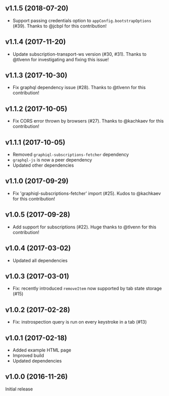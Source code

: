 ## v1.1.5 (2018-07-20)

* Support passing credentials option to `appConfig.bootstrapOptions` (#39). Thanks to @jcbpl for this contribution!

## v1.1.4 (2017-11-20)

* Update subscription-transport-ws version (#30, #31). Thanks to @tlvenn for investigating and fixing this issue!

## v1.1.3 (2017-10-30)

* Fix graphql dependency issue (#28). Thanks to @tlvenn for this contribution!

## v1.1.2 (2017-10-05)

* Fix CORS error thrown by browsers (#27). Thanks to @kachkaev for this contribution!

## v1.1.1 (2017-10-05)

* Removed `graphiql-subscriptions-fetcher` dependency
* `graphql-js` is now a peer dependency
* Updated other dependencies

## v1.1.0 (2017-09-29)

* Fix 'graphiql-subscriptions-fetcher' import (#25). Kudos to @kachkaev for this contribution!

## v1.0.5 (2017-09-28)

* Add support for subscriptions (#22). Huge thanks to @tlvenn for this contribution!

## v1.0.4 (2017-03-02)

* Updated all dependencies

## v1.0.3 (2017-03-01)

* Fix: recently introduced `removeItem` now supported by tab state storage (#15)

## v1.0.2 (2017-02-28)

* Fix: instrospection query is run on every keystroke in a tab (#13)

## v1.0.1 (2017-02-18)

* Added example HTML page
* Improved build
* Updated dependencies

## v1.0.0 (2016-11-26)

Initial release
